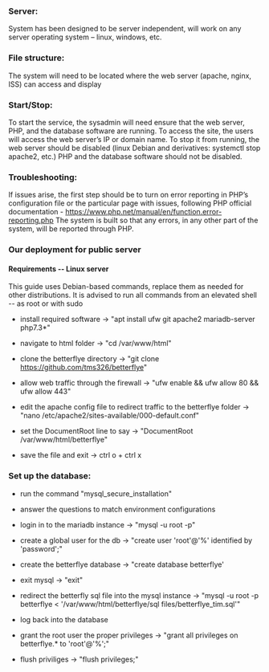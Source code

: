 ### Server:

System has been designed to be server independent, will work on any server operating system – linux, windows, etc.

### File structure:

The system will need to be located where the web server (apache, nginx, ISS) can access and display

### Start/Stop:

To start the service, the sysadmin will need ensure that the web server, PHP, and the database software are running. To access the site, the users will access the web server’s IP or domain name.
To stop it from running, the web server should be disabled (linux Debian and derivatives: systemctl stop apache2, etc.) PHP and the database software should not be disabled.

### Troubleshooting:

If issues arise, the first step should be to turn on error reporting in PHP’s configuration file or the particular page with issues, following PHP official documentation  - https://www.php.net/manual/en/function.error-reporting.php
The system is built so that any errors, in any other part of the system, will be reported through PHP.

### Our deployment for public server
#### Requirements -- Linux server

This guide uses Debian-based commands, replace them as needed for other distributions.
It is advised to run all commands from an elevated shell -- as root or with sudo

* install required software -> "apt install ufw git apache2 mariadb-server php7.3*"

* navigate to html folder -> "cd /var/www/html"

* clone the betterflye directory -> "git clone https://github.com/tms326/betterflye"

* allow web traffic through the firewall -> "ufw enable && ufw allow 80 && ufw allow 443"

* edit the apache config file to redirect traffic to the betterflye folder -> "nano /etc/apache2/sites-available/000-default.conf"

* set the DocumentRoot line to say -> "DocumentRoot /var/www/html/betterflye"
* save the file and exit -> ctrl o + ctrl x

### Set up the database:

* run the command "mysql_secure_installation"
* answer the questions to match environment configurations

* login in to the mariadb instance -> "mysql -u root -p"
* create a global user for the db -> "create user 'root'@'%' identified by 'password';"
* create the betterflye database -> "create database betterflye'
* exit mysql -> "exit"

* redirect the betterfly sql file into the mysql instance -> "mysql -u root -p betterflye < '/var/www/html/betterflye/sql files/betterflye_tim.sql'"

* log back into the database
* grant the root user the proper privileges -> "grant all privileges on betterflye.* to 'root'@'%';"
* flush priviliges -> "flush privileges;"
